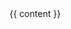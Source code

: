 <!DOCTYPE html>
<html>
  <head>
    <title>My Portfolio</title>
  </head>
  <body>
    {{ content }}
  </body>
</html>